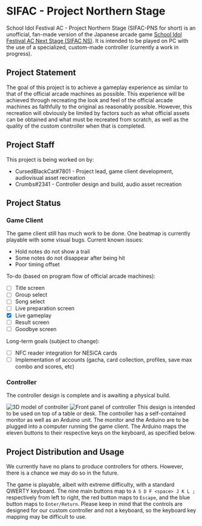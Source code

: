 # SIFAC - Project Northern Stage
School Idol Festival AC - Project Northern Stage (SIFAC-PNS for short) is an unofficial, fan-made version of the Japanese arcade game [School Idol Festival AC Next Stage (SIFAC NS)](http://www.lovelive-sifacns.jp). It is intended to be played on PC with the use of a specialized, custom-made controller (currently a work in progress).

## Project Statement
The goal of this project is to achieve a gameplay experience as similar to that of the official arcade machines as possible. This experience will be achieved through recreating the look and feel of the official arcade machines as faithfully to the original as reasonably possible. However, this recreation will obviously be limited by factors such as what official assets can be obtained and what must be recreated from scratch, as well as the quality of the custom controller when that is completed.

## Project Staff
This project is being worked on by:
* CursedBlackCat#7801 - Project lead, game client development, audiovisual asset recreation
* Crumbs#2341 - Controller design and build, audio asset recreation

## Project Status
### Game Client
The game client still has much work to be done. One beatmap is currently playable with some visual bugs.
Current known issues:
* Hold notes do not show a trail
* Some notes do not disappear after being hit
* Poor timing offset

To-do (based on program flow of official arcade machines):
- [ ] Title screen
- [ ] Group select
- [ ] Song select
- [ ] Live preparation screen
- [x] Live gameplay
- [ ] Result screen
- [ ] Goodbye screen

Long-term goals (subject to change):
- [ ] NFC reader integration for NESiCA cards
- [ ] Implementation of accounts (gacha, card collection, profiles, save max combo and scores, etc)

### Controller
The controller design is complete and is awaiting a physical build.

![3D model of controller](https://cdn.discordapp.com/attachments/617370153512075264/624073853873946642/unknown.png "3D model of controller")
![Front panel of controller](https://cdn.discordapp.com/attachments/617370153512075264/624120121761333248/unknown.png "Front panel of controller")
This design is intended to be used on top of a table or desk. The controller has a self-contained monitor as well as an Arduino unit. The monitor and the Arduino are to be plugged into a computer running the game client. The Arduino maps the eleven buttons to their respective keys on the keyboard, as specified below.

## Project Distribution and Usage
We currently have no plans to produce controllers for others. However, there is a chance we may do so in the future.

The game is playable, albeit with extreme difficulty, with a standard QWERTY keyboard. The nine main buttons map to `A S D F <space> J K L ;` respectively from left to right, the red button maps to `Escape`, and the blue button maps to `Enter/Return`. Please keep in mind that the controls are designed for our custom controller and not a keyboard, so the keyboard key mapping may be difficult to use.
